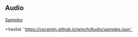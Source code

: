 ## Audio

[Samples](samples.json)

+!reslist ¨https://cecemin.github.io/winch/Audio/samples.json¨


